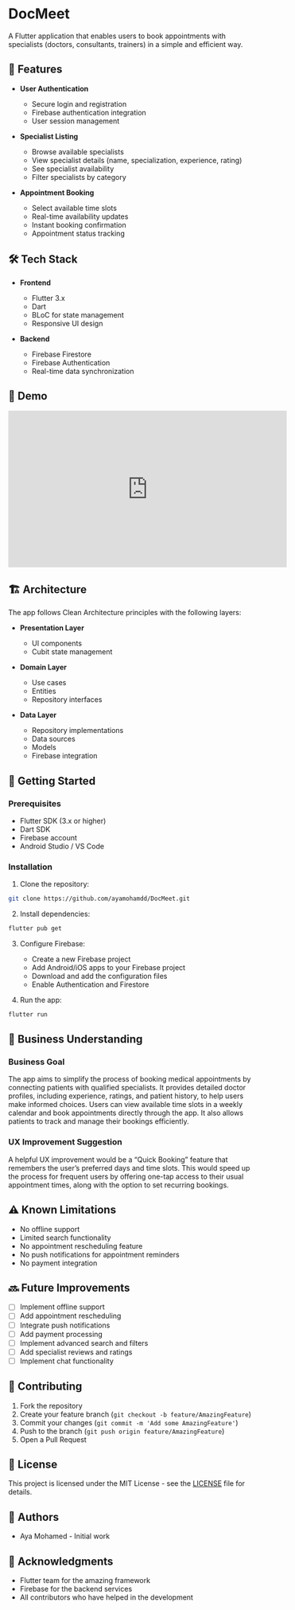 # DocMeet

A Flutter application that enables users to book appointments with specialists (doctors, consultants, trainers) in a simple and efficient way.

## 🚀 Features

- **User Authentication**
  - Secure login and registration
  - Firebase authentication integration
  - User session management

- **Specialist Listing**
  - Browse available specialists
  - View specialist details (name, specialization, experience, rating)
  - See specialist availability
  - Filter specialists by category

- **Appointment Booking**
  - Select available time slots
  - Real-time availability updates
  - Instant booking confirmation
  - Appointment status tracking

## 🛠️ Tech Stack

- **Frontend**
  - Flutter 3.x
  - Dart
  - BLoC for state management
  - Responsive UI design

- **Backend**
  - Firebase Firestore
  - Firebase Authentication
  - Real-time data synchronization

## 📱 Demo

<iframe width="560" height="315" src="https://www.youtube.com/embed/BhVzTTaYByc" frameborder="0" allowfullscreen></iframe>



## 🏗️ Architecture

The app follows Clean Architecture principles with the following layers:

- **Presentation Layer**
  - UI components
  - Cubit state management

- **Domain Layer**
  - Use cases
  - Entities
  - Repository interfaces

- **Data Layer**
  - Repository implementations
  - Data sources
  - Models
  - Firebase integration

## 🚀 Getting Started

### Prerequisites

- Flutter SDK (3.x or higher)
- Dart SDK
- Firebase account
- Android Studio / VS Code

### Installation

1. Clone the repository:
```bash
git clone https://github.com/ayamohamdd/DocMeet.git
```

2. Install dependencies:
```bash
flutter pub get
```

3. Configure Firebase:
   - Create a new Firebase project
   - Add Android/iOS apps to your Firebase project
   - Download and add the configuration files
   - Enable Authentication and Firestore

4. Run the app:
```bash
flutter run
```

## 📝 Business Understanding

### Business Goal
The app aims to simplify the process of booking medical appointments by connecting patients with qualified specialists. It provides detailed doctor profiles, including experience, ratings, and patient history, to help users make informed choices. Users can view available time slots in a weekly calendar and book appointments directly through the app. It also allows patients to track and manage their bookings efficiently.

### UX Improvement Suggestion
A helpful UX improvement would be a “Quick Booking” feature that remembers the user’s preferred days and time slots. This would speed up the process for frequent users by offering one-tap access to their usual appointment times, along with the option to set recurring bookings.

## ⚠️ Known Limitations

- No offline support
- Limited search functionality
- No appointment rescheduling feature
- No push notifications for appointment reminders
- No payment integration

## 🔜 Future Improvements

- [ ] Implement offline support
- [ ] Add appointment rescheduling
- [ ] Integrate push notifications
- [ ] Add payment processing
- [ ] Implement advanced search and filters
- [ ] Add specialist reviews and ratings
- [ ] Implement chat functionality

## 🤝 Contributing

1. Fork the repository
2. Create your feature branch (`git checkout -b feature/AmazingFeature`)
3. Commit your changes (`git commit -m 'Add some AmazingFeature'`)
4. Push to the branch (`git push origin feature/AmazingFeature`)
5. Open a Pull Request

## 📄 License

This project is licensed under the MIT License - see the [LICENSE](LICENSE) file for details.

## 👥 Authors

- Aya Mohamed - Initial work

## 🙏 Acknowledgments

- Flutter team for the amazing framework
- Firebase for the backend services
- All contributors who have helped in the development
